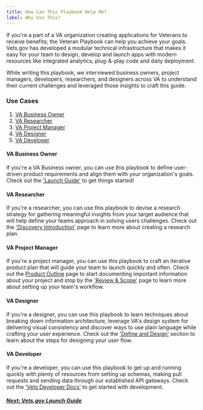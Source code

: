```yaml
---
title: How Can This Playbook Help Me?
label: Why Use This?
---
```

If you're a part of a VA organization creating applications for Veterans to receive benefits; the Veteran Playbook can help you achieve your goals. Vets.gov has developed a modular technical infrastructure that makes it easy for your team to design, develop and launch apps with modern resources like integrated analytics, plug-&-play code and daily deployment.

While writing this playbook, we interviewed business owners, project managers, developers, researchers, and designers across VA to understand their current challenges and leveraged those insights to craft this guide.

### Use Cases
1. [VA Business Owner](#va-business-owner)
1. [VA Researcher](#va-researcher)
1. [VA Project Manager](#va-project-manager)
1. [VA Designer](#va-designer)
1. [VA Developer](#va-developer)

#### VA Business Owner
If you're a VA Business owner, you can use this playbook to define user-driven product requirements and align them with your organization's goals. Check out the ['Launch Guide'](./launch-guide) to get things started!

#### VA Researcher
If you're a researcher, you can use this playbook to devise a research strategy for gathering meaningful insights from your target audience that will help define your teams approach in solving users challenges. Check out the ['Discovery Introduction'](../discovery/discovery-introduction) page to learn more about creating a research plan.

#### VA Project Manager
If you're a project manager, you can use this playbook to craft an iterative product plan that will guide your team to launch quickly and often. Check out the [Product Outline](../discovery/product-outline) page to start documenting important information about your project and stop by the ['Review & Scope'](../define-and-design/review-and-scope) page to learn more about setting up your team's workflow.

#### VA Designer
If you're a designer, you can use this playbook to learn techniques about breaking down information architecture, leverage VA's design system for delivering visual consistency and discover ways to use plain language while crafting your user experience. Check out the ['Define and Design'](../define-and-design/define-and-design-introduction) section to learn about the steps for designing your user flow.

#### VA Developer
If you're a developer, you can use this playbook to get up and running quickly with plenty of resources from setting up schemas, making pull requests and sending data through our established API gateways. Check out the ['Vets Developer Docs'](../vets-developer-docs/getting-started) to get started with development.

<!-- Next Button -->
<a href='./launch-guide'><div class="next-button"><h5 class="next-text">Next: Vets.gov Launch Guide</h5></div></a>
